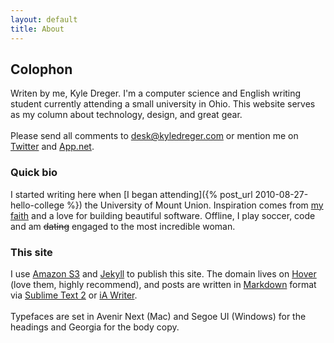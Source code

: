 ```yaml
---
layout: default
title: About
---
```

## Colophon
Writen by me, Kyle Dreger. I'm a computer science and English writing student currently attending a small university in Ohio. This website serves as my column about technology, design, and great gear.
<br><br>
Please send all comments to [desk@kyledreger.com](mailto:desk@kyledreger.com) or mention me on [Twitter](http://twitter.com/kyledreger) and [App.net](http://alpha.app.net/kyledreger).

### Quick bio
I started writing here when [I began attending]({% post_url 2010-08-27-hello-college %}) the University of Mount Union. Inspiration comes from [my faith](http://bible.us/116/psa.1.3.nlt) and a love for building beautiful software. Offline, I play soccer, code and am <s>dating</s> engaged to the most incredible woman.

### This site
I use [Amazon S3](http://aws.amazon.com/s3/) and [Jekyll](https://github.com/mojombo/jekyll) to publish this site. The domain lives on [Hover](http://hover.com) (love them, highly recommend), and posts are written in [Markdown](http://daringfireball.net/projects/markdown) format via [Sublime Text 2](http://sublimetext.com) or [iA Writer](http:iawriter.com).
<br><br>
Typefaces are set in Avenir Next (Mac) and Segoe UI (Windows) for the headings and Georgia for the body copy.
